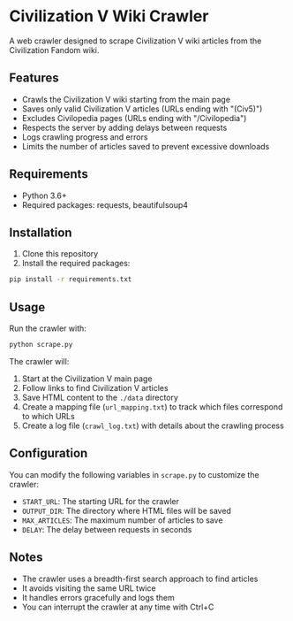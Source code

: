 # Civilization V Wiki Crawler

A web crawler designed to scrape Civilization V wiki articles from the Civilization Fandom wiki.

## Features

- Crawls the Civilization V wiki starting from the main page
- Saves only valid Civilization V articles (URLs ending with "(Civ5)")
- Excludes Civilopedia pages (URLs ending with "/Civilopedia")
- Respects the server by adding delays between requests
- Logs crawling progress and errors
- Limits the number of articles saved to prevent excessive downloads

## Requirements

- Python 3.6+
- Required packages: requests, beautifulsoup4

## Installation

1. Clone this repository
2. Install the required packages:

```bash
pip install -r requirements.txt
```

## Usage

Run the crawler with:

```bash
python scrape.py
```

The crawler will:
1. Start at the Civilization V main page
2. Follow links to find Civilization V articles
3. Save HTML content to the `./data` directory
4. Create a mapping file (`url_mapping.txt`) to track which files correspond to which URLs
5. Create a log file (`crawl_log.txt`) with details about the crawling process

## Configuration

You can modify the following variables in `scrape.py` to customize the crawler:

- `START_URL`: The starting URL for the crawler
- `OUTPUT_DIR`: The directory where HTML files will be saved
- `MAX_ARTICLES`: The maximum number of articles to save
- `DELAY`: The delay between requests in seconds

## Notes

- The crawler uses a breadth-first search approach to find articles
- It avoids visiting the same URL twice
- It handles errors gracefully and logs them
- You can interrupt the crawler at any time with Ctrl+C 